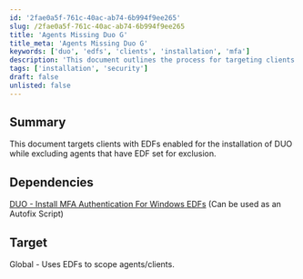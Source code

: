 ```yaml
---
id: '2fae0a5f-761c-40ac-ab74-6b994f9ee265'
slug: /2fae0a5f-761c-40ac-ab74-6b994f9ee265
title: 'Agents Missing Duo G'
title_meta: 'Agents Missing Duo G'
keywords: ['duo', 'edfs', 'clients', 'installation', 'mfa']
description: 'This document outlines the process for targeting clients with Enhanced Data Fields (EDFs) enabled to install DUO, while excluding agents that have EDF set for Exclusion. It also references a dependency for installing MFA authentication for Windows EDFs, which can be utilized as an Autofix Script.'
tags: ['installation', 'security']
draft: false
unlisted: false
---
```


## Summary

This document targets clients with EDFs enabled for the installation of DUO while excluding agents that have EDF set for exclusion.

## Dependencies

[DUO - Install MFA Authentication For Windows EDFs](/docs/0bc76dfc-6e84-459d-83a8-306fe625c835) (Can be used as an Autofix Script)

## Target

Global - Uses EDFs to scope agents/clients.
